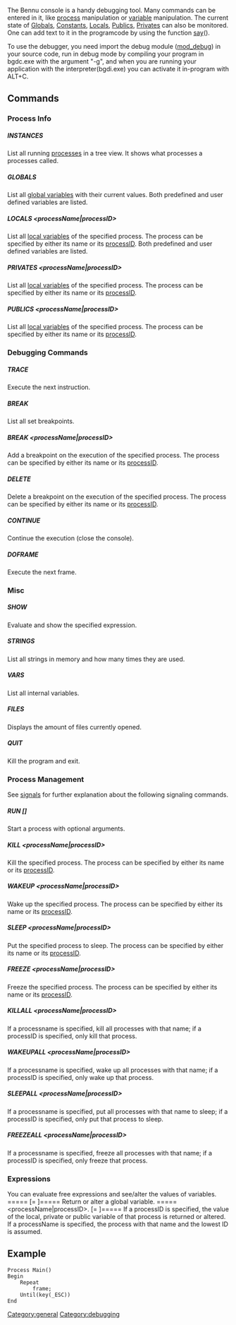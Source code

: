 The Bennu console is a handy debugging tool. Many commands can be
entered in it, like [process](process "wikilink") manipulation or
[variable](variable "wikilink") manipulation. The current state of
[Globals](Globals "wikilink"), [Constants](Constants "wikilink"),
[Locals](Locals "wikilink"), [Publics](Publics "wikilink"),
[Privates](Privates "wikilink") can also be monitored. One can add text
to it in the programcode by using the function [say](say "wikilink")().

To use the debugger, you need import the debug module
([mod\_debug](mod_debug "wikilink")) in your source code, run in debug
mode by compiling your program in bgdc.exe with the argument "-g", and
when you are running your application with the interpreter(bgdi.exe) you
can activate it in-program with ALT+C.

Commands
--------

### Process Info

##### INSTANCES

List all running [processes](process "wikilink") in a tree view. It
shows what processes a processes called.

##### GLOBALS

List all [global variables](global_variable "wikilink") with their
current values. Both predefined and user defined variables are listed.

##### LOCALS <processName|processID>

List all [local variables](local_variable "wikilink") of the specified
process. The process can be specified by either its name or its
[processID](processID "wikilink"). Both predefined and user defined
variables are listed.

##### PRIVATES <processName|processID>

List all [local variables](local_variable "wikilink") of the specified
process. The process can be specified by either its name or its
[processID](processID "wikilink").

##### PUBLICS <processName|processID>

List all [local variables](local_variable "wikilink") of the specified
process. The process can be specified by either its name or its
[processID](processID "wikilink").

### Debugging Commands

##### TRACE

Execute the next instruction.

##### BREAK

List all set breakpoints.

##### BREAK <processName|processID>

Add a breakpoint on the execution of the specified process. The process
can be specified by either its name or its
[processID](processID "wikilink").

##### DELETE

Delete a breakpoint on the execution of the specified process. The
process can be specified by either its name or its
[processID](processID "wikilink").

##### CONTINUE

Continue the execution (close the console).

##### DOFRAME

Execute the next frame.

### Misc

##### SHOW <expression>

Evaluate and show the specified expression.

##### STRINGS

List all strings in memory and how many times they are used.

##### VARS

List all internal variables.

##### FILES

Displays the amount of files currently opened.

##### QUIT

Kill the program and exit.

### Process Management

See [signals](signals "wikilink") for further explanation about the
following signaling commands.

##### RUN <processName> \[<argument>\]

Start a process with optional arguments.

##### KILL <processName|processID>

Kill the specified process. The process can be specified by either its
name or its [processID](processID "wikilink").

##### WAKEUP <processName|processID>

Wake up the specified process. The process can be specified by either
its name or its [processID](processID "wikilink").

##### SLEEP <processName|processID>

Put the specified process to sleep. The process can be specified by
either its name or its [processID](processID "wikilink").

##### FREEZE <processName|processID>

Freeze the specified process. The process can be specified by either its
name or its [processID](processID "wikilink").

##### KILLALL <processName|processID>

If a processname is specified, kill all processes with that name; if a
processID is specified, only kill that process.

##### WAKEUPALL <processName|processID>

If a processname is specified, wake up all processes with that name; if
a processID is specified, only wake up that process.

##### SLEEPALL <processName|processID>

If a processname is specified, put all processes with that name to
sleep; if a processID is specified, only put that process to sleep.

##### FREEZEALL <processName|processID>

If a processname is specified, freeze all processes with that name; if a
processID is specified, only freeze that process.

### Expressions

You can evaluate free expressions and see/alter the values of variables.
=====<variable> \[= <value>\]===== Return or alter a global variable.
=====<processName|processID>.<variable> \[= <value>\]===== If a
processID is specified, the value of the local, private or public
variable of that process is returned or altered. If a processName is
specified, the process with that name and the lowest ID is assumed.

Example
-------

    Process Main()
    Begin
        Repeat
            frame;
        Until(key(_ESC))
    End

<Category:general> <Category:debugging>
